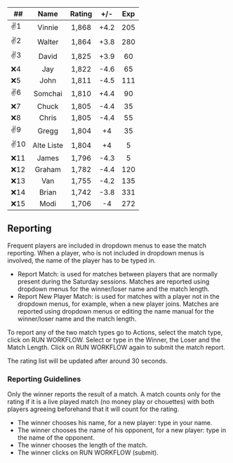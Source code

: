 |##|Name|Rating|+/-|Exp|
|-|:--:|:----:|:-:|:-:|
|:v:1|Vinnie|1,868|+4.2|205|
|:v:2|Walter|1,864|+3.8|280|
|:v:3|David|1,825|+3.9|60|
|:x:4|Jay|1,822|-4.6|65|
|:x:5|John|1,811|-4.5|111|
|:v:6|Somchai|1,810|+4.4|90|
|:x:7|Chuck|1,805|-4.4|35|
|:x:8|Chris|1,805|-4.4|55|
|:v:9|Gregg|1,804|+4|35|
|:v:10|Alte Liste|1,804|+4|5|
|:x:11|James|1,796|-4.3|5|
|:x:12|Graham|1,782|-4.4|120|
|:x:13|Van|1,755|-4.2|135|
|:x:14|Brian|1,742|-3.8|331|
|:x:15|Modi|1,706|-4|272|

 

## Reporting

Frequent players are included in dropdown menus to ease the match reporting.
When a player, who is not included in dropdown menus is involved, the name of the player has to be typed in.

- Report Match:  is used for matches between players that are normally present during the Saturday sessions.
Matches are reported using dropdown menus for the winner/loser name and the match length.
- Report New Player Match:  is used for matches with a player not in the dropdown menus, for example, when a new player joins.
Matches are reported using dropdown menus or editing the name manual for the winner/loser name and the match length.

To report any of the two match types go to Actions, select the match type, click on RUN WORKFLOW.
Select or type in the Winner, the Loser and the Match Length.
Click on RUN WORKFLOW again to submit the match report.

The rating list will be updated after around 30 seconds.

### Reporting Guidelines

Only the winner reports the result of a match.
A match counts only for the rating if it is a live played match (no money play or chouettes)
with both players agreeing beforehand that it will count for the rating.

- The winner chooses his name, for a new player: type in your name.
- The winner chooses the name of his opponent, for a new player: type in the name of the opponent.
- The winner chooses the length of the match.
- The winner clicks on RUN WORKFLOW (submit).
